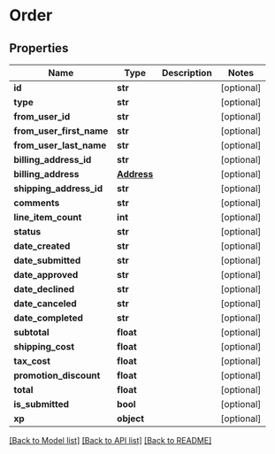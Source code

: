 # Order

## Properties
Name | Type | Description | Notes
------------ | ------------- | ------------- | -------------
**id** | **str** |  | [optional] 
**type** | **str** |  | [optional] 
**from_user_id** | **str** |  | [optional] 
**from_user_first_name** | **str** |  | [optional] 
**from_user_last_name** | **str** |  | [optional] 
**billing_address_id** | **str** |  | [optional] 
**billing_address** | [**Address**](Address.md) |  | [optional] 
**shipping_address_id** | **str** |  | [optional] 
**comments** | **str** |  | [optional] 
**line_item_count** | **int** |  | [optional] 
**status** | **str** |  | [optional] 
**date_created** | **str** |  | [optional] 
**date_submitted** | **str** |  | [optional] 
**date_approved** | **str** |  | [optional] 
**date_declined** | **str** |  | [optional] 
**date_canceled** | **str** |  | [optional] 
**date_completed** | **str** |  | [optional] 
**subtotal** | **float** |  | [optional] 
**shipping_cost** | **float** |  | [optional] 
**tax_cost** | **float** |  | [optional] 
**promotion_discount** | **float** |  | [optional] 
**total** | **float** |  | [optional] 
**is_submitted** | **bool** |  | [optional] 
**xp** | **object** |  | [optional] 

[[Back to Model list]](../README.md#documentation-for-models) [[Back to API list]](../README.md#documentation-for-api-endpoints) [[Back to README]](../README.md)


